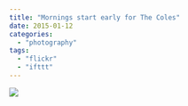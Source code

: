 ```yaml
---
title: "Mornings start early for The Coles"
date: 2015-01-12
categories: 
  - "photography"
tags: 
  - "flickr"
  - "ifttt"
---
```


![](https://farm8.staticflickr.com/7484/16076877410_a8ba256a59_b.jpg)
